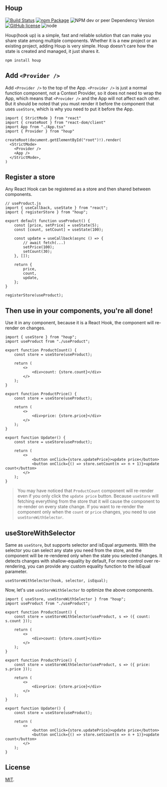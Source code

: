 ## Houp
[![Build Status](https://img.shields.io/github/actions/workflow/status/houpjs/houp/test.yml?branch=main)](https://github.com/houpjs/houp/actions?query=workflow%3Atest)
[![npm Package](https://img.shields.io/npm/v/houp.svg)](https://www.npmjs.org/package/houp) 
![NPM dev or peer Dependency Version](https://img.shields.io/npm/dependency-version/houp/peer/react)
[![GitHub license](https://img.shields.io/badge/license-MIT-blue.svg)](https://github.com/houpjs/houp/blob/master/LICENSE) 
![node](https://img.shields.io/node/v/houp) 

Houp(hook up) is a simple, fast and reliable solution that can make you share state among multiple components. Whether it is a new project or an existing project, adding Houp is very simple. Houp doesn't care how the state is created and managed, it just shares it.

```
npm install houp
```

## Add `<Provider />`

Add `<Provider />` to the top of the App. `<Provider />` is just a normal function component, not a Context Provider, so it does not need to wrap the App, which means that `<Provider />` and the App will not affect each other. But it should be noted that you must render it before the component that uses `useStore`, which is why you need to put it before the App.

``` tsx
import { StrictMode } from "react"
import { createRoot } from "react-dom/client"
import App from "./App.tsx"
import { Provider } from "houp"

createRoot(document.getElementById("root")!).render(
  <StrictMode>
    <Provider />
    <App />
  </StrictMode>,
)

```

## Register a store

Any React Hook can be registered as a store and then shared between components.

``` tsx
// useProduct.js
import { useCallback, useState } from "react";
import { registerStore } from "houp";

export default function useProduct() {
    const [price, setPrice] = useState(5);
    const [count, setCount] = useState(100);

    const update = useCallback(async () => {
        // await fetch(...)
        setPrice(100);
        setCount(30);
    }, []);

    return {
        price,
        count,
        update,
    };
}

registerStore(useProduct);
```

## Then use in your components, you're all done!

Use it in any component, because it is a React Hook, the component will re-render on changes.

``` tsx
import { useStore } from "houp";
import useProduct from "./useProduct";

export function ProductCount() {
    const store = useStore(useProduct);

    return (
        <>
            <div>count: {store.count}</div>
        </>
    );
}

export function ProductPrice() {
    const store = useStore(useProduct);

    return (
        <>
            <div>price: {store.price}</div>
        </>
    );
}

export function Updater() {
    const store = useStore(useProduct);

    return (
        <>
            <button onClick={store.updatePrice}>update price</button>
            <button onClick={() => store.setCount(n => n + 1)}>update count</button>
        </>
    );
}
```

> You may have noticed that `ProductCount` component will re-render even if you only click the `update price` button. Because `useStore` will fetching everything from the store that it will cause the component to re-render on every state change. If you want to re-render the component only when the `count` or `price` changes, you need to use `useStoreWithSelector`.

## useStoreWithSelector

Same as `useStore`, but supports selector and isEqual arguments. With the selector you can select any state you need from the store, and the component will be re-rendered only when the state you selected changes. It detects changes with shallow-equality by default, For more control over re-rendering, you can provide any custom equality function to the isEqual parameter.

``` tsx
useStoreWithSelector(hook, selector, isEqual);
```

Now, let's use `useStoreWithSelector` to optimize the above components.

``` tsx
import { useStore, useStoreWithSelector } from "houp";
import useProduct from "./useProduct";

export function ProductCount() {
    const store = useStoreWithSelector(useProduct, s => ({ count: s.count }));

    return (
        <>
            <div>count: {store.count}</div>
        </>
    );
}

export function ProductPrice() {
    const store = useStoreWithSelector(useProduct, s => ({ price: s.price }));

    return (
        <>
            <div>price: {store.price}</div>
        </>
    );
}

export function Updater() {
    const store = useStore(useProduct);

    return (
        <>
            <button onClick={store.updatePrice}>update price</button>
            <button onClick={() => store.setCount(n => n + 1)}>update count</button>
        </>
    );
}
```

## License

[MIT](LICENSE).
